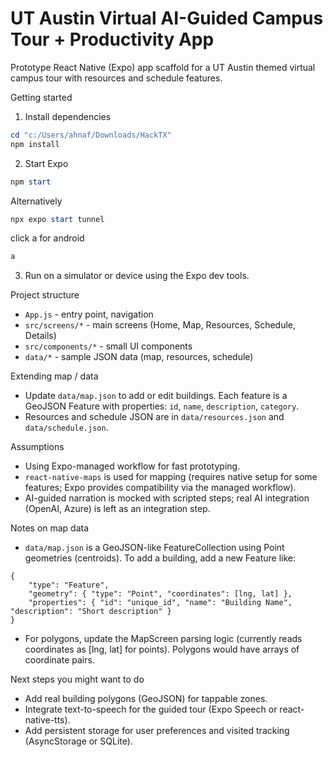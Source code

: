 # UT Austin Virtual AI-Guided Campus Tour + Productivity App

Prototype React Native (Expo) app scaffold for a UT Austin themed virtual campus tour with resources and schedule features.

Getting started

1. Install dependencies

```powershell
cd "c:/Users/ahnaf/Downloads/HackTX"
npm install
```

2. Start Expo

```powershell
npm start
```

Alternatively
```powershell
npx expo start tunnel
```
click a for android
```powershell
a
```


3. Run on a simulator or device using the Expo dev tools.

Project structure

- `App.js` - entry point, navigation
- `src/screens/*` - main screens (Home, Map, Resources, Schedule, Details)
- `src/components/*` - small UI components
- `data/*` - sample JSON data (map, resources, schedule)

Extending map / data

- Update `data/map.json` to add or edit buildings. Each feature is a GeoJSON Feature with properties: `id`, `name`, `description`, `category`.
- Resources and schedule JSON are in `data/resources.json` and `data/schedule.json`.

Assumptions

- Using Expo-managed workflow for fast prototyping.
- `react-native-maps` is used for mapping (requires native setup for some features; Expo provides compatibility via the managed workflow).
- AI-guided narration is mocked with scripted steps; real AI integration (OpenAI, Azure) is left as an integration step.

Notes on map data

- `data/map.json` is a GeoJSON-like FeatureCollection using Point geometries (centroids). To add a building, add a new Feature like:

```
{
	"type": "Feature",
	"geometry": { "type": "Point", "coordinates": [lng, lat] },
	"properties": { "id": "unique_id", "name": "Building Name", "description": "Short description" }
}
```

- For polygons, update the MapScreen parsing logic (currently reads coordinates as [lng, lat] for points). Polygons would have arrays of coordinate pairs.

Next steps you might want to do

- Add real building polygons (GeoJSON) for tappable zones.
- Integrate text-to-speech for the guided tour (Expo Speech or react-native-tts).
- Add persistent storage for user preferences and visited tracking (AsyncStorage or SQLite).
